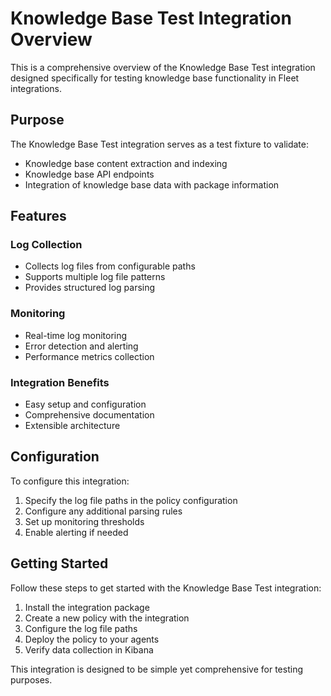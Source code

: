 # Knowledge Base Test Integration Overview

This is a comprehensive overview of the Knowledge Base Test integration designed specifically for testing knowledge base functionality in Fleet integrations.

## Purpose

The Knowledge Base Test integration serves as a test fixture to validate:

- Knowledge base content extraction and indexing
- Knowledge base API endpoints
- Integration of knowledge base data with package information

## Features

### Log Collection

- Collects log files from configurable paths
- Supports multiple log file patterns
- Provides structured log parsing

### Monitoring

- Real-time log monitoring
- Error detection and alerting
- Performance metrics collection

### Integration Benefits

- Easy setup and configuration
- Comprehensive documentation
- Extensible architecture

## Configuration

To configure this integration:

1. Specify the log file paths in the policy configuration
2. Configure any additional parsing rules
3. Set up monitoring thresholds
4. Enable alerting if needed

## Getting Started

Follow these steps to get started with the Knowledge Base Test integration:

1. Install the integration package
2. Create a new policy with the integration
3. Configure the log file paths
4. Deploy the policy to your agents
5. Verify data collection in Kibana

This integration is designed to be simple yet comprehensive for testing purposes.
